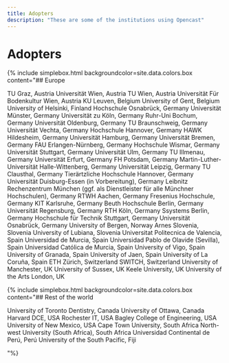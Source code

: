 ```yaml
---
title: Adopters
description: "These are some of the institutions using Opencast"
---
```


# Adopters

{% include simplebox.html backgroundcolor=site.data.colors.box
content="## Europe

TU Graz, Austria
Universität Wien, Austria
TU Wien, Austria
Universität Für Bodenkultur Wien, Austria
KU Leuven, Belgium
University of Gent, Belgium
University of Helsinki, Finland
Hochschule Osnabrück, Germany
Universität Münster, Germany
Universität zu Köln, Germany
Ruhr-Uni Bochum, Germany
Universität Oldenburg, Germany
TU Braunschweig, Germany
Universität Vechta, Germany
Hochschule Hannover, Germany
HAWK Hildesheim, Germany
Universität Hamburg, Germany
Universität Bremen, Germany
FAU Erlangen-Nürnberg, Germany
Hochschule Wismar, Germany
Universität Stuttgart, Germany
Universität Ulm, Germany
TU Illmenau, Germany
Universität Erfurt, Germany
FH Potsdam, Germany
Martin-Luther-Universität Halle-Wittenberg, Germany
Universität Leipzig, Germany
TU Clausthal, Germany
Tierärtzliche Hochschule Hannover, Germany
Universität Duisburg-Essen (in Vorbereitung), Germany
Leibnitz Rechenzentrum München (ggf. als Dienstleister für alle Münchner Hochschulen), Germany
RTWH Aachen, Germany
Fresenius Hochschule, Germany
KIT Karlsruhe, Germany
Beuth Hochschule Berlin, Germany
Universität Regensburg, Germany
RTH Köln, Germany
Ssystems Berlin, Germany
Hochschule für Technik Stuttgart, Germany
Universität Osnabrück, Germany
University of Bergen, Norway
Arnes Slovenia, Slovenia
University of Lubiana, Slovenia
Universitat Politecnica de Valencia, Spain
Universidad de Murcia, Spain
Universidad Pablo de Olavide (Sevilla), Spain
Universidad Católica de Murcia, Spain
University of Vigo, Spain
University of Granada, Spain
University of Jaen, Spain
University of La Coruña, Spain
ETH Zürich, Switzerland
SWITCH, Switzerland
University of Manchester, UK
University of Sussex, UK
Keele University, UK
University of the Arts London, UK


{% include simplebox.html backgroundcolor=site.data.colors.box
content="## Rest of the world

University of Toronto Dentistry, Canada
University of Ottawa, Canada
Harvard DCE, USA
Rochester IT, USA
Bagley College of Engineering, USA
University of New Mexico, USA
Cape Town University, South Africa
North-west University (South Africa), South Africa
Universidad Continental de Perú, Perú
University of the South Pacific, Fiji

"%}
